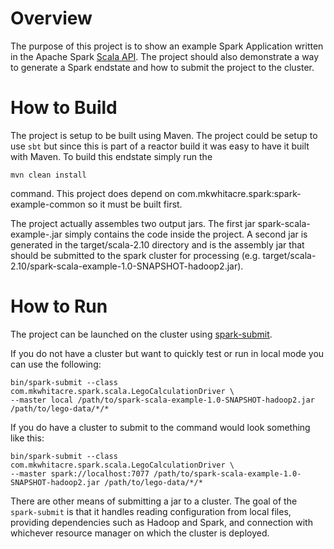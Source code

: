 # Overview

The purpose of this project is to show an example Spark Application written in the Apache Spark [Scala API](http://spark.apache.org/docs/latest/scala-programming-guide.html).
The project should also demonstrate a way to generate a Spark endstate and how to submit the project to the cluster.


# How to Build

The project is setup to be built using Maven.  The project could be setup to use ```sbt``` but since this is part of
a reactor build it was easy to have it built with Maven.  To build this endstate simply run the

```mvn clean install```

command.  This project does depend on com.mkwhitacre.spark:spark-example-common so it must be built first.

The project actually assembles two output jars.  The first jar spark-scala-example-<version>.jar simply contains the code 
inside the project.  A second jar is generated in the target/scala-2.10 directory and is the assembly jar that should be submitted
to the spark cluster for processing (e.g. target/scala-2.10/spark-scala-example-1.0-SNAPSHOT-hadoop2.jar).

# How to Run

The project can be launched on the cluster using [spark-submit](http://spark.apache.org/docs/latest/submitting-applications.html).

If you do not have a cluster but want to quickly test or run in local mode you can use the following:

```
bin/spark-submit --class com.mkwhitacre.spark.scala.LegoCalculationDriver \
--master local /path/to/spark-scala-example-1.0-SNAPSHOT-hadoop2.jar /path/to/lego-data/*/*
```

If you do have a cluster to submit to the command would look something like this:

```
bin/spark-submit --class com.mkwhitacre.spark.scala.LegoCalculationDriver \
--master spark://localhost:7077 /path/to/spark-scala-example-1.0-SNAPSHOT-hadoop2.jar /path/to/lego-data/*/*
```

There are other means of submitting a jar to a cluster.  The goal of the ```spark-submit``` is that it handles
reading configuration from local files, providing dependencies such as Hadoop and Spark, and connection with whichever
resource manager on which the cluster is deployed.
